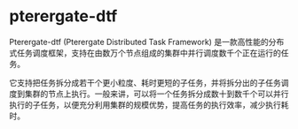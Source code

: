 # pterergate-dtf

Pterergate-dtf (Pterergate Distributed Task Framework) 是一款高性能的分布式任务调度框架，支持在由数万个节点组成的集群中并行调度数千个正在运行的任务。

它支持把任务拆分成若干个更小粒度、耗时更短的子任务，并将拆分出的子任务调度到集群的节点上执行。一般来讲，可以将一个任务拆分成数十到数千个可以并行执行的子任务，以便充分利用集群的规模优势，提高任务的执行效率，减少执行耗时。
